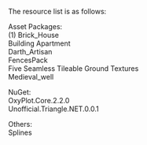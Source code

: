 The resource list is as follows:  
  
Asset Packages:  
(1) Brick_House  
Building Apartment  
Darth_Artisan  
FencesPack  
Five Seamless Tileable Ground Textures  
Medieval_well  
  
NuGet:  
OxyPlot.Core.2.2.0  
Unofficial.Triangle.NET.0.0.1  
  
Others:  
Splines  
